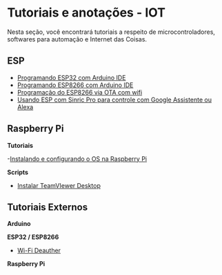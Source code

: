 # Tutoriais e anotações - IOT

Nesta seção, você encontrará tutoriais a respeito de microcontroladores, softwares para automação e Internet das Coisas.

## ESP

- [Programando ESP32 com Arduino IDE](https://github.com/williampilger/tutoriais/blob/master/iot/esp/programando_ESP32_com_Arduino_IDE.md)
- [Programando ESP8266 com Arduino IDE](https://github.com/williampilger/tutoriais/blob/master/iot/esp/programando_ESP8266_com_Arduino_IDE.md)
- [Programação do ESP8266 via OTA com wifi](https://github.com/williampilger/tutoriais/blob/master/iot/esp/programa%C3%A7%C3%A3o_do_ESP8266_via_OTA.md)
- [Usando ESP com Sinric Pro para controle com Google Assistente ou Alexa](https://github.com/williampilger/tutoriais/blob/master/iot/esp/eps_com_sinric.md)



## Raspberry Pi

**Tutoriais**

-[Instalando e configurando o OS na Raspberry Pi](https://github.com/williampilger/iot/blob/main/raspberrypi/instalando_e_configurando_os_raspberrypi.md)

**Scripts**

- [Instalar TeamVIewer Desktop](https://github.com/williampilger/iot/raw/main/raspberrypi/scripts/install_teamviewer.sh)



## Tutoriais Externos

**Arduino**

**ESP32 / ESP8266**

- [Wi-Fi Deauther](https://github.com/spacehuhntech/esp8266_deauther/wiki/Installation)

**Raspberry Pi**

